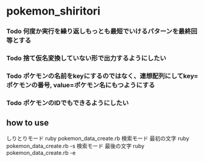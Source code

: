 # pokemon_shiritori

### Todo 何度か実行を繰り返しもっとも最短でいけるパターンを最終回等とする
### Todo 捨て仮名変換していない形で出力するようにしたい
### Todo ポケモンの名前をkeyにするのではなく、連想配列にしてkey=ポケモンの番号, value=ポケモン名にもつようにする
### Todo ポケモンのIDでもできるようにしたい

## how to use 
しりとりモード
ruby pokemon_data_create.rb 
検索モード 最初の文字 
ruby pokemon_data_create.rb -s
検索モード 最後の文字 
ruby pokemon_data_create.rb -e
